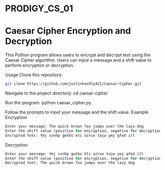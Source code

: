# PRODIGY_CS_01
# Caesar Cipher Encryption and Decryption
This Python program allows users to encrypt and decrypt text using the Caesar Cipher algorithm. Users can input a message and a shift value to perform encryption or decryption.

Usage
Clone this repository:
```bash
git clone https://github.com/jeslinhashly422/Caesar-Cipher.git
```
Navigate to the project directory:
cd caesar-cipher

Run the program:
python caesar_cipher.py

Follow the prompts to input your message and the shift value.
Example
Encryption
```python
Enter your message: The quick brown fox jumps over the lazy dog
Enter the shift value (positive for encryption, negative for decryption): 5
Encrypted text: Ymj vznhp gwtbs ktc ozrux tajw ymj qfed itl
```
Decryption
```python
Enter your message: Ymj vznhp gwtbs ktc ozrux tajw ymj qfed itl
Enter the shift value (positive for encryption, negative for decryption): -5
Decrypted text: The quick brown fox jumps over the lazy dog
```
